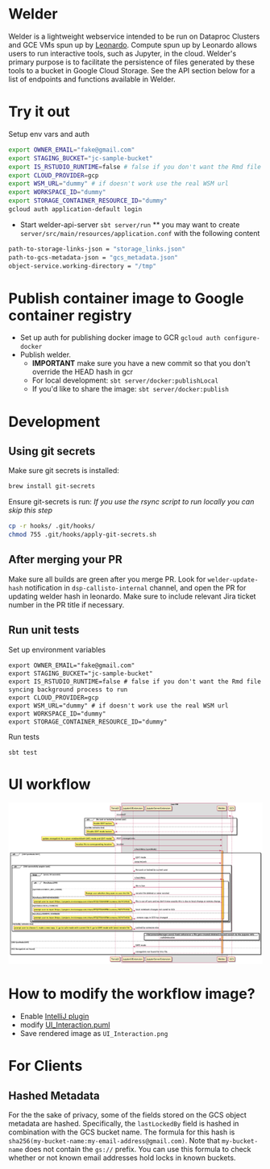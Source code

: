 # Welder

Welder is a lightweight webservice intended to be run on Dataproc Clusters and GCE VMs spun up by [Leonardo](https://github.com/DataBiosphere/leonardo). Compute spun up by Leonardo allows users to run interactive tools, such as Jupyter, in the cloud. Welder's primary purpose is to facilitate the persistence of files generated by these tools to a bucket in Google Cloud Storage. See the API section below for a list of endpoints and functions available in Welder.

# Try it out

Setup env vars and auth
```bash
export OWNER_EMAIL="fake@gmail.com"
export STAGING_BUCKET="jc-sample-bucket"
export IS_RSTUDIO_RUNTIME=false # false if you don't want the Rmd file syncing background process to run
export CLOUD_PROVIDER=gcp
export WSM_URL="dummy" # if doesn't work use the real WSM url
export WORKSPACE_ID="dummy"
export STORAGE_CONTAINER_RESOURCE_ID="dummy"
gcloud auth application-default login
```

* Start welder-api-server `sbt server/run`
** you may want to create `server/src/main/resources/application.conf` with the following content
```bash
path-to-storage-links-json = "storage_links.json"
path-to-gcs-metadata-json = "gcs_metadata.json"
object-service.working-directory = "/tmp"
```


# Publish container image to Google container registry
* Set up auth for publishing docker image to GCR
`gcloud auth configure-docker`
* Publish welder. 
   * **IMPORTANT** make sure you have a new commit so that you don't override the HEAD hash in gcr
   * For local development: `sbt server/docker:publishLocal`
   * If you'd like to share the image:  `sbt server/docker:publish` 

# Development

## Using git secrets
Make sure git secrets is installed:
```bash
brew install git-secrets
```
Ensure git-secrets is run:
<i>If you use the rsync script to run locally you can skip this step</i>
```bash
cp -r hooks/ .git/hooks/
chmod 755 .git/hooks/apply-git-secrets.sh
```

## After merging your PR
Make sure all builds are green after you merge PR. Look for `welder-update-hash` notification in `dsp-callisto-internal` channel, and open the PR for updating welder hash in leonardo. Make sure to include relevant Jira ticket number in the PR title if necessary.

## Run unit tests
Set up environment variables
```
export OWNER_EMAIL="fake@gmail.com"
export STAGING_BUCKET="jc-sample-bucket"
export IS_RSTUDIO_RUNTIME=false # false if you don't want the Rmd file syncing background process to run
export CLOUD_PROVIDER=gcp
export WSM_URL="dummy" # if doesn't work use the real WSM url
export WORKSPACE_ID="dummy"
export STORAGE_CONTAINER_RESOURCE_ID="dummy"
```
Run tests
```
sbt test
```

# UI workflow
![UI workflow](UI_Interaction.png)

# How to modify the workflow image?
* Enable [IntelliJ plugin](https://plugins.jetbrains.com/plugin/7017-plantuml-integration)
* modify [UI_Interaction.puml](server/src/main/resources/UI_Interaction.puml)
* Save rendered image as `UI_Interaction.png`

# For Clients

## Hashed Metadata
For the the sake of privacy, some of the fields stored on the GCS object metadata are hashed. Specifically, the `lastLockedBy` field is hashed in combination with the GCS bucket name. The formula for this hash is `sha256(my-bucket-name:my-email-address@gmail.com)`. Note that `my-bucket-name` does not contain the `gs://` prefix. You can use this formula to check whether or not known email addresses hold locks in known buckets.
